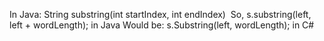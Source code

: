 In Java: String substring(int startIndex, int endIndex)
​
So,  s.substring(left, left + wordLength); in Java
Would be:
​
s.Substring(left, wordLength); in C#
​